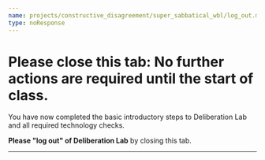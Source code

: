 ```yaml
---
name: projects/constructive_disagreement/super_sabbatical_wbl/log_out.md
type: noResponse
---
```


# Please close this tab: No further actions are required until the start of class.

You have now completed the basic introductory steps to Deliberation Lab and all required technology checks. 

**Please "log out" of Deliberation Lab** by closing this tab.

---
